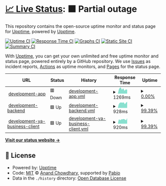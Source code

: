 # [📈 Live Status](https://upptime.github.io/upptime): <!--live status--> **🟧 Partial outage**

This repository contains the open-source uptime monitor and status page for [Upptime](https://upptime.js.org), powered by [Upptime](https://github.com/upptime/upptime).

[![Uptime CI](https://github.com/arco-link/upptime/workflows/Uptime%20CI/badge.svg)](https://github.com/arco-link/upptime/actions?query=workflow%3A%22Uptime+CI%22)
[![Response Time CI](https://github.com/arco-link/upptime/workflows/Response%20Time%20CI/badge.svg)](https://github.com/arco-link/upptime/actions?query=workflow%3A%22Response+Time+CI%22)
[![Graphs CI](https://github.com/arco-link/upptime/workflows/Graphs%20CI/badge.svg)](https://github.com/arco-link/upptime/actions?query=workflow%3A%22Graphs+CI%22)
[![Static Site CI](https://github.com/arco-link/upptime/workflows/Static%20Site%20CI/badge.svg)](https://github.com/arco-link/upptime/actions?query=workflow%3A%22Static+Site+CI%22)
[![Summary CI](https://github.com/arco-link/upptime/workflows/Summary%20CI/badge.svg)](https://github.com/arco-link/upptime/actions?query=workflow%3A%22Summary+CI%22)

With [Upptime](https://upptime.js.org), you can get your own unlimited and free uptime monitor and status page, powered entirely by a GitHub repository. We use [Issues](https://github.com/upptime/upptime/issues) as incident reports, [Actions](https://github.com/arco-link/upptime/actions) as uptime monitors, and [Pages](https://upptime.github.io/upptime) for the status page.

<!--start: status pages-->
<!-- This summary is generated by Upptime (https://github.com/upptime/upptime) -->
<!-- Do not edit this manually, your changes will be overwritten -->
<!-- prettier-ignore -->
| URL | Status | History | Response Time | Uptime |
| --- | ------ | ------- | ------------- | ------ |
| <img alt="" src="https://icons.duckduckgo.com/ip3/dev-app.reviewtable.ru.ico" height="13"> [development-app](https://dev-app.reviewtable.ru/api/health) | 🟥 Down | [development-app.yml](https://github.com/arco-link/upptime/commits/HEAD/history/development-app.yml) | <details><summary><img alt="Response time graph" src="./graphs/development-app/response-time-week.png" height="20"> 1269ms</summary><br><a href="https://arco-link.github.io/upptime/history/development-app"><img alt="Response time 954" src="https://img.shields.io/endpoint?url=https%3A%2F%2Fraw.githubusercontent.com%2Farco-link%2Fupptime%2FHEAD%2Fapi%2Fdevelopment-app%2Fresponse-time.json"></a><br><a href="https://arco-link.github.io/upptime/history/development-app"><img alt="24-hour response time 1104" src="https://img.shields.io/endpoint?url=https%3A%2F%2Fraw.githubusercontent.com%2Farco-link%2Fupptime%2FHEAD%2Fapi%2Fdevelopment-app%2Fresponse-time-day.json"></a><br><a href="https://arco-link.github.io/upptime/history/development-app"><img alt="7-day response time 1269" src="https://img.shields.io/endpoint?url=https%3A%2F%2Fraw.githubusercontent.com%2Farco-link%2Fupptime%2FHEAD%2Fapi%2Fdevelopment-app%2Fresponse-time-week.json"></a><br><a href="https://arco-link.github.io/upptime/history/development-app"><img alt="30-day response time 1100" src="https://img.shields.io/endpoint?url=https%3A%2F%2Fraw.githubusercontent.com%2Farco-link%2Fupptime%2FHEAD%2Fapi%2Fdevelopment-app%2Fresponse-time-month.json"></a><br><a href="https://arco-link.github.io/upptime/history/development-app"><img alt="1-year response time 954" src="https://img.shields.io/endpoint?url=https%3A%2F%2Fraw.githubusercontent.com%2Farco-link%2Fupptime%2FHEAD%2Fapi%2Fdevelopment-app%2Fresponse-time-year.json"></a></details> | <details><summary><a href="https://arco-link.github.io/upptime/history/development-app">0.00%</a></summary><a href="https://arco-link.github.io/upptime/history/development-app"><img alt="All-time uptime 45.31%" src="https://img.shields.io/endpoint?url=https%3A%2F%2Fraw.githubusercontent.com%2Farco-link%2Fupptime%2FHEAD%2Fapi%2Fdevelopment-app%2Fuptime.json"></a><br><a href="https://arco-link.github.io/upptime/history/development-app"><img alt="24-hour uptime 0.00%" src="https://img.shields.io/endpoint?url=https%3A%2F%2Fraw.githubusercontent.com%2Farco-link%2Fupptime%2FHEAD%2Fapi%2Fdevelopment-app%2Fuptime-day.json"></a><br><a href="https://arco-link.github.io/upptime/history/development-app"><img alt="7-day uptime 0.00%" src="https://img.shields.io/endpoint?url=https%3A%2F%2Fraw.githubusercontent.com%2Farco-link%2Fupptime%2FHEAD%2Fapi%2Fdevelopment-app%2Fuptime-week.json"></a><br><a href="https://arco-link.github.io/upptime/history/development-app"><img alt="30-day uptime 1.38%" src="https://img.shields.io/endpoint?url=https%3A%2F%2Fraw.githubusercontent.com%2Farco-link%2Fupptime%2FHEAD%2Fapi%2Fdevelopment-app%2Fuptime-month.json"></a><br><a href="https://arco-link.github.io/upptime/history/development-app"><img alt="1-year uptime 45.31%" src="https://img.shields.io/endpoint?url=https%3A%2F%2Fraw.githubusercontent.com%2Farco-link%2Fupptime%2FHEAD%2Fapi%2Fdevelopment-app%2Fuptime-year.json"></a></details>
| <img alt="" src="https://icons.duckduckgo.com/ip3/dev-backend.reviewtable.ru.ico" height="13"> [development-backend](https://dev-backend.reviewtable.ru/health) | 🟩 Up | [development-backend.yml](https://github.com/arco-link/upptime/commits/HEAD/history/development-backend.yml) | <details><summary><img alt="Response time graph" src="./graphs/development-backend/response-time-week.png" height="20"> 928ms</summary><br><a href="https://arco-link.github.io/upptime/history/development-backend"><img alt="Response time 809" src="https://img.shields.io/endpoint?url=https%3A%2F%2Fraw.githubusercontent.com%2Farco-link%2Fupptime%2FHEAD%2Fapi%2Fdevelopment-backend%2Fresponse-time.json"></a><br><a href="https://arco-link.github.io/upptime/history/development-backend"><img alt="24-hour response time 913" src="https://img.shields.io/endpoint?url=https%3A%2F%2Fraw.githubusercontent.com%2Farco-link%2Fupptime%2FHEAD%2Fapi%2Fdevelopment-backend%2Fresponse-time-day.json"></a><br><a href="https://arco-link.github.io/upptime/history/development-backend"><img alt="7-day response time 928" src="https://img.shields.io/endpoint?url=https%3A%2F%2Fraw.githubusercontent.com%2Farco-link%2Fupptime%2FHEAD%2Fapi%2Fdevelopment-backend%2Fresponse-time-week.json"></a><br><a href="https://arco-link.github.io/upptime/history/development-backend"><img alt="30-day response time 853" src="https://img.shields.io/endpoint?url=https%3A%2F%2Fraw.githubusercontent.com%2Farco-link%2Fupptime%2FHEAD%2Fapi%2Fdevelopment-backend%2Fresponse-time-month.json"></a><br><a href="https://arco-link.github.io/upptime/history/development-backend"><img alt="1-year response time 809" src="https://img.shields.io/endpoint?url=https%3A%2F%2Fraw.githubusercontent.com%2Farco-link%2Fupptime%2FHEAD%2Fapi%2Fdevelopment-backend%2Fresponse-time-year.json"></a></details> | <details><summary><a href="https://arco-link.github.io/upptime/history/development-backend">99.39%</a></summary><a href="https://arco-link.github.io/upptime/history/development-backend"><img alt="All-time uptime 89.77%" src="https://img.shields.io/endpoint?url=https%3A%2F%2Fraw.githubusercontent.com%2Farco-link%2Fupptime%2FHEAD%2Fapi%2Fdevelopment-backend%2Fuptime.json"></a><br><a href="https://arco-link.github.io/upptime/history/development-backend"><img alt="24-hour uptime 97.80%" src="https://img.shields.io/endpoint?url=https%3A%2F%2Fraw.githubusercontent.com%2Farco-link%2Fupptime%2FHEAD%2Fapi%2Fdevelopment-backend%2Fuptime-day.json"></a><br><a href="https://arco-link.github.io/upptime/history/development-backend"><img alt="7-day uptime 99.39%" src="https://img.shields.io/endpoint?url=https%3A%2F%2Fraw.githubusercontent.com%2Farco-link%2Fupptime%2FHEAD%2Fapi%2Fdevelopment-backend%2Fuptime-week.json"></a><br><a href="https://arco-link.github.io/upptime/history/development-backend"><img alt="30-day uptime 99.82%" src="https://img.shields.io/endpoint?url=https%3A%2F%2Fraw.githubusercontent.com%2Farco-link%2Fupptime%2FHEAD%2Fapi%2Fdevelopment-backend%2Fuptime-month.json"></a><br><a href="https://arco-link.github.io/upptime/history/development-backend"><img alt="1-year uptime 89.77%" src="https://img.shields.io/endpoint?url=https%3A%2F%2Fraw.githubusercontent.com%2Farco-link%2Fupptime%2FHEAD%2Fapi%2Fdevelopment-backend%2Fuptime-year.json"></a></details>
| <img alt="" src="https://icons.duckduckgo.com/ip3/dev-ya-business-client.reviewtable.ru.ico" height="13"> [development-ya-business-client](https://dev-ya-business-client.reviewtable.ru/health) | 🟩 Up | [development-ya-business-client.yml](https://github.com/arco-link/upptime/commits/HEAD/history/development-ya-business-client.yml) | <details><summary><img alt="Response time graph" src="./graphs/development-ya-business-client/response-time-week.png" height="20"> 920ms</summary><br><a href="https://arco-link.github.io/upptime/history/development-ya-business-client"><img alt="Response time 809" src="https://img.shields.io/endpoint?url=https%3A%2F%2Fraw.githubusercontent.com%2Farco-link%2Fupptime%2FHEAD%2Fapi%2Fdevelopment-ya-business-client%2Fresponse-time.json"></a><br><a href="https://arco-link.github.io/upptime/history/development-ya-business-client"><img alt="24-hour response time 930" src="https://img.shields.io/endpoint?url=https%3A%2F%2Fraw.githubusercontent.com%2Farco-link%2Fupptime%2FHEAD%2Fapi%2Fdevelopment-ya-business-client%2Fresponse-time-day.json"></a><br><a href="https://arco-link.github.io/upptime/history/development-ya-business-client"><img alt="7-day response time 920" src="https://img.shields.io/endpoint?url=https%3A%2F%2Fraw.githubusercontent.com%2Farco-link%2Fupptime%2FHEAD%2Fapi%2Fdevelopment-ya-business-client%2Fresponse-time-week.json"></a><br><a href="https://arco-link.github.io/upptime/history/development-ya-business-client"><img alt="30-day response time 843" src="https://img.shields.io/endpoint?url=https%3A%2F%2Fraw.githubusercontent.com%2Farco-link%2Fupptime%2FHEAD%2Fapi%2Fdevelopment-ya-business-client%2Fresponse-time-month.json"></a><br><a href="https://arco-link.github.io/upptime/history/development-ya-business-client"><img alt="1-year response time 809" src="https://img.shields.io/endpoint?url=https%3A%2F%2Fraw.githubusercontent.com%2Farco-link%2Fupptime%2FHEAD%2Fapi%2Fdevelopment-ya-business-client%2Fresponse-time-year.json"></a></details> | <details><summary><a href="https://arco-link.github.io/upptime/history/development-ya-business-client">99.39%</a></summary><a href="https://arco-link.github.io/upptime/history/development-ya-business-client"><img alt="All-time uptime 89.92%" src="https://img.shields.io/endpoint?url=https%3A%2F%2Fraw.githubusercontent.com%2Farco-link%2Fupptime%2FHEAD%2Fapi%2Fdevelopment-ya-business-client%2Fuptime.json"></a><br><a href="https://arco-link.github.io/upptime/history/development-ya-business-client"><img alt="24-hour uptime 97.80%" src="https://img.shields.io/endpoint?url=https%3A%2F%2Fraw.githubusercontent.com%2Farco-link%2Fupptime%2FHEAD%2Fapi%2Fdevelopment-ya-business-client%2Fuptime-day.json"></a><br><a href="https://arco-link.github.io/upptime/history/development-ya-business-client"><img alt="7-day uptime 99.39%" src="https://img.shields.io/endpoint?url=https%3A%2F%2Fraw.githubusercontent.com%2Farco-link%2Fupptime%2FHEAD%2Fapi%2Fdevelopment-ya-business-client%2Fuptime-week.json"></a><br><a href="https://arco-link.github.io/upptime/history/development-ya-business-client"><img alt="30-day uptime 99.86%" src="https://img.shields.io/endpoint?url=https%3A%2F%2Fraw.githubusercontent.com%2Farco-link%2Fupptime%2FHEAD%2Fapi%2Fdevelopment-ya-business-client%2Fuptime-month.json"></a><br><a href="https://arco-link.github.io/upptime/history/development-ya-business-client"><img alt="1-year uptime 89.92%" src="https://img.shields.io/endpoint?url=https%3A%2F%2Fraw.githubusercontent.com%2Farco-link%2Fupptime%2FHEAD%2Fapi%2Fdevelopment-ya-business-client%2Fuptime-year.json"></a></details>

<!--end: status pages-->

[**Visit our status website →**](https://upptime.github.io/upptime)

## 📄 License

- Powered by: [Upptime](https://github.com/upptime/upptime)
- Code: [MIT](./LICENSE) © [Anand Chowdhary](https://anandchowdhary.com), supported by [Pabio](https://pabio.com)
- Data in the `./history` directory: [Open Database License](https://opendatacommons.org/licenses/odbl/1-0/)
